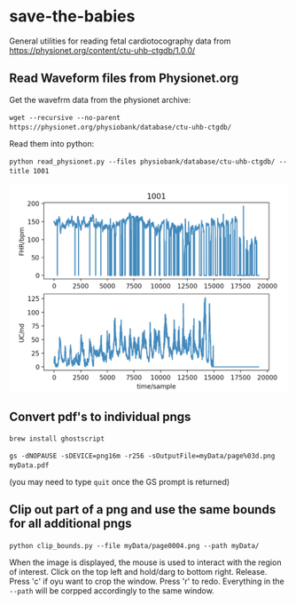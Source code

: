 # save-the-babies
General utilities for reading fetal cardiotocography data from https://physionet.org/content/ctu-uhb-ctgdb/1.0.0/

## Read Waveform files from Physionet.org

Get the wavefrm data from the physionet archive:

`wget --recursive --no-parent https://physionet.org/physiobank/database/ctu-uhb-ctgdb/`

Read them into python:

`python read_physionet.py --files physiobank/database/ctu-uhb-ctgdb/ --title 1001`


![](assets/ctu_uhb_1.png)

## Convert pdf's to individual pngs

`brew install ghostscript`
 
`gs -dNOPAUSE -sDEVICE=png16m -r256 -sOutputFile=myData/page%03d.png myData.pdf`

(you may need to type `quit` once the GS prompt is returned)

## Clip out part of a png and use the same bounds for all additional pngs

`python clip_bounds.py --file myData/page0004.png --path myData/`

When the image is displayed, the mouse is used to interact with the region of interest. Click on the top left and hold/darg to bottom right. Release. Press 'c' if oyu want to crop the window. Press 'r' to redo. Everything in the `--path` will be corpped accordingly to the same window.

